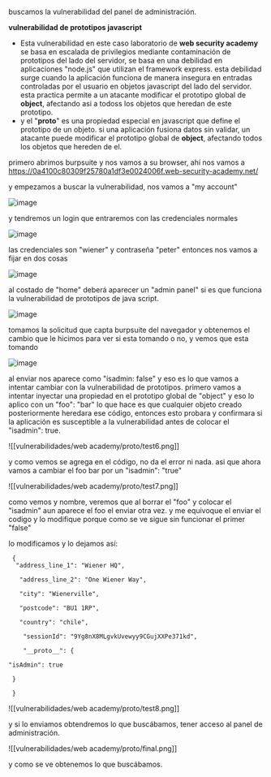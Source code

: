 buscamos la vulnerabilidad del panel de administración.

**vulnerabilidad de prototipos javascript**

- Esta vulnerabilidad en este caso laboratorio de **web security academy** se basa en escalada de privilegios mediante contaminación de prototipos del lado del servidor, se basa en una debilidad en aplicaciones "node.js" que utilizan el framework express. esta debilidad surge cuando la aplicación funciona de manera insegura en entradas controladas por el usuario en objetos javascript del lado del servidor.  esta practica permite a un atacante modificar el prototipo global de **object**, afectando asi a todoss los objetos que heredan de este prototipo. 
- y el "__proto__" es una propiedad especial en javascript que define el prototipo de un objeto. si una aplicación fusiona datos sin validar, un atacante puede modificar el prototipo global de **object**, afectando todos los objetos que hereden de el. 

primero abrimos burpsuite y nos vamos a su browser, ahí nos vamos a https://0a4100c80309f25780a1df3e0024006f.web-security-academy.net/

y empezamos a buscar la vulnerabilidad, nos vamos a "my account"

![image](https://github.com/user-attachments/assets/df5d0a47-2590-422d-aebc-622cd71553bd)

y tendremos un login que entraremos con las credenciales normales

![image](https://github.com/user-attachments/assets/3bc2f460-6f5b-423e-b52d-e6c463487c1e)

las credenciales son "wiener" y contraseña "peter"
entonces nos vamos a fijar en dos cosas

![image](https://github.com/user-attachments/assets/9b3a699a-8bfb-4142-9a54-801a1631d29c)

al costado de "home" deberá aparecer  un "admin panel" si es que funciona la vulnerabilidad de prototipos de java script.

![image](https://github.com/user-attachments/assets/67915ce7-b8e1-4eb7-bfac-cf6a2f6f3051)

tomamos la solicitud que capta burpsuite del navegador y obtenemos el cambio que le hicimos para ver si esta tomando o no, y vemos que esta tomando 

![image](https://github.com/user-attachments/assets/761b586e-4b6f-442b-91dc-589a9c177d23)

al enviar nos aparece como "isadmin: false" y eso es lo que vamos a intentar cambiar con la vulnerabilidad de prototipos. primero vamos a intentar inyectar una propiedad en el prototipo global de "object" y eso lo aplico con un "foo": "bar" lo que hace es que cualquier objeto creado posteriormente heredara ese código, entonces esto probara y confirmara si la aplicación es susceptible a la vulnerabilidad antes de colocar el "isadmin": true. 

![[vulnerabilidades/web academy/proto/test6.png]]

y como vemos se agrega en el código, no da el error ni nada. asi que ahora vamos a cambiar el foo bar por un "isadmin": "true"

![[vulnerabilidades/web academy/proto/test7.png]]

como vemos y nombre, veremos que al borrar el "foo" y colocar el "isadmin" aun aparece el foo el enviar otra vez. y me equivoque el enviar el codigo y lo modifique porque como se ve sigue sin funcionar el primer "false"

lo modificamos y lo dejamos así: 

     {
      "address_line_1": "Wiener HQ",
      
	   "address_line_2": "One Wiener Way",
	   
	   "city": "Wienerville",
	   
	   "postcode": "BU1 1RP",
	   
	   "country": "chile",
	   
		"sessionId": "9Yg8nX8MLgvkUvewyy9CGujXXPe371kd",
		
		"__proto__": {

    "isAdmin": true
    
	 }
	 
	 }

![[vulnerabilidades/web academy/proto/test8.png]]

y si lo enviamos obtendremos lo que buscábamos, tener acceso al panel de administración. 

![[vulnerabilidades/web academy/proto/final.png]]

y como se ve obtenemos lo que buscábamos. 


